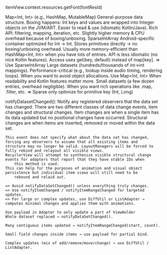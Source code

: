itemView.context.resources.getFont(fontResId) 

Map<Int, Int> (e.g., HashMap, MutableMap)
 	General-purpose data structure.
 	Boxing happens: Int keys and values are wrapped into Integer objects on the JVM/ART.
 	Easier to read & use (idiomatic Kotlin/Java).
 	Rich API: filtering, mapping, iteration, etc.
 	Slightly higher memory & CPU overhead because of boxing/unboxing.
SparseIntArray
 	Android-specific container optimized for Int → Int.
 	Stores primitives directly → no boxing/unboxing overhead.
 	Usually more memory-efficient than HashMap<Int, Int> when you have lots of entries.
 	API is less idiomatic (no nice Kotlin features).
 	Access uses get(key, default) instead of map[key].
=> Use SparseIntArray
 	Large datasets (hundreds/thousands of int→int mappings).
 	Performance-critical (e.g., lookup inside audio timing, rendering loops).
 	When you want to avoid object allocations.
 Use Map<Int, Int>
 	When readability and Kotlin features matter more.
 	Small datasets (a few dozen entries, overhead negligible).
 	When you want rich operations like .map, .filter, etc.
=> Sparse only optimize for primitive key (Int, Long)

notifyDatasetChanged():
	Notify any registered observers that the data set has changed.
	There are two different classes of data change events, item changes and structural changes. 
	Item changes are when a single item has its data updated but no positional changes have occurred. 
	Structural changes are when items are inserted, removed or moved within the data set.

	This event does not specify what about the data set has changed, forcing any observers to assume that all existing items and 
	structure may no longer be valid. LayoutManagers will be forced to fully rebind and relayout all visible views.
	RecyclerView will attempt to synthesize visible structural change events for adapters that report that they have stable IDs when 
		this method is used. 
	This can help for the purposes of animation and visual object persistence but individual item views will still need to be 
		rebound and relaid out.

	=> Avoid notifyDataSetChanged() unless everything truly changes.
 	=> Use notifyItemChanged / notifyItemRangeChanged for targeted updates.
	=> For large or complex updates, use DiffUtil or ListAdapter → computes minimal changes and applies them with animations.

	Use payload in Adapter to only update a part of ViewHolder
	Whole dataset replaced → notifyDataSetChanged().

 	Many contiguous items updated → notifyItemRangeChanged(start, count).

 	Small field changes inside items → use payload for partial bind.

 	Complex updates (mix of add/remove/move/change) → use DiffUtil / ListAdapter.